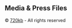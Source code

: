 ##  Media & Press Files
© [720kb](http://720kb.net "720kb web and mobile development") - All rights reserved
